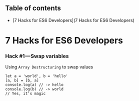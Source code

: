 ## Table of contents

- [7 Hacks for ES6 Developers](7 Hacks for ES6 Developers)

# 7 Hacks for ES6 Developers

### Hack #1 — Swap variables
Using `Array Destructuring` to swap values
```
let a = 'world', b = 'hello'
[a, b] = [b, a]
console.log(a) // -> hello
console.log(b) // -> world
// Yes, it's magic
```
